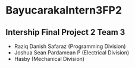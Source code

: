 # BayucarakaIntern3FP2
## Intership Final Project 2 Team 3
- Raziq Danish Safaraz (Programming Division)
- Joshua Sean Pardamean P (Electrical Division)
- Hasby (Mechanical Division)
